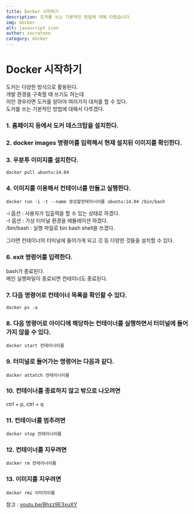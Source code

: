 ```yaml
---
title: Docker 시작하기
description: 도커를 쓰는 기본적인 방법에 대해 다뤘습니다.
img: docker
alt: javascript icon
author: socratone
category: docker
---
```


# Docker 시작하기

도커는 다양한 방식으로 활용된다.\
개발 환경을 구축할 때 쓰기도 하는데\
이런 경우라면 도커를 알아야 여러가지 대처를 할 수 있다.\
도커를 쓰는 기본적인 방법에 대해서 다루겠다.

### 1. 홈페이지 등에서 도커 데스크탑을 설치한다.

### 2. docker images 명령어를 입력해서 현재 설치된 이미지를 확인한다.

### 3. 우분투 이미지를 설치한다.

```shell
docker pull ubuntu:14.04
```

### 4. 이미지를 이용해서 컨테이너를 만들고 실행한다.

```shell
docker run -i -t --name 생성할컨테이너이름 ubuntu:14.04 /bin/bash
```

-i 옵션 : 사용자가 입출력을 할 수 있는 상태로 하겠다.\
-t 옵션 : 가상 터미널 환경을 에뮬레이션 하겠다.\
/bin/bash : 실행 파일로 bin bash shell을 쓰겠다.

그러면 컨테이너의 터미널에 들어가게 되고 깃 등 다양한 것들을 설치할 수 있다.

### 6. exit 명령어를 입력한다.

bash가 종료된다.\
메인 실행파일이 종료되면 컨테이너도 종료된다.

### 7. 다음 명령어로 컨테이너 목록을 확인할 수 있다.

```shell
docker ps -a
```

### 8. 다음 명령어로 아이디에 해당하는 컨테이너를 실행하면서 터미널에 들어가지 않을 수 있다.

```shell
docker start 컨테이너이름
```

### 9. 터미널로 들어가는 명령어는 다음과 같다.

```shell
docker attatch 컨테이너이름
```
 
### 10. 컨테이너를 종료하지 않고 밖으로 나오려면

ctrl + p, ctrl + q 

### 11. 컨테이너를 멈추려면

```shell
docker stop 컨테이너이름
```
 
### 12. 컨테이너를 지우려면

```shell
docker rm 컨테이너이름
```
 
### 13. 이미지를 지우려면

```shell
docker rmi 이미지이름
```

참고 : [youtu.be/Bhzz9E3xuXY](https://youtu.be/Bhzz9E3xuXY)